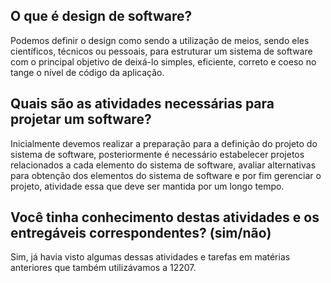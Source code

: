 ## O que é design de software? ##

Podemos definir o design como sendo a utilização de meios, sendo eles científicos, técnicos ou pessoais, para estruturar um sistema de software com o principal objetivo de deixá-lo simples, eficiente, correto e coeso no tange o nível de código da aplicação.

## Quais são as atividades necessárias para projetar um software? ##

Inicialmente devemos realizar a preparação para a definição do projeto do sistema de software, posteriormente é necessário estabelecer projetos relacionados a cada elemento do sistema de software, avaliar alternativas para obtenção dos elementos do sistema de software e por fim gerenciar o projeto, atividade essa que deve ser mantida por um longo tempo.


## Você tinha conhecimento destas atividades e os entregáveis correspondentes? (sim/não) ##

Sim, já havia visto algumas dessas atividades e tarefas em matérias anteriores que também utilizávamos a 12207.